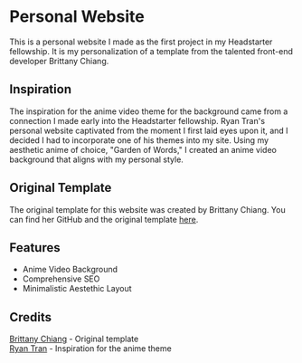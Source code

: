 # Personal Website
This is a personal website I made as the first project in my Headstarter fellowship. It is my personalization of a template from the talented front-end developer Brittany Chiang.

## Inspiration
The inspiration for the anime video theme for the background came from a connection I made early into the Headstarter fellowship. Ryan Tran's personal website captivated from the moment I first laid eyes upon it, and I decided I had to incorporate one of his themes into my site. Using my aesthetic anime of choice, "Garden of Words," I created an anime video background that aligns with my personal style.

## Original Template
The original template for this website was created by Brittany Chiang. You can find her GitHub and the original template [here](https://github.com/bchiang7/v3).


## Features
- Anime Video Background
- Comprehensive SEO
- Minimalistic Aestethic Layout

## Credits
[Brittany Chiang](https://github.com/bchiang7) - Original template  
[Ryan Tran](https://github.com/RyanTren) - Inspiration for the anime theme

